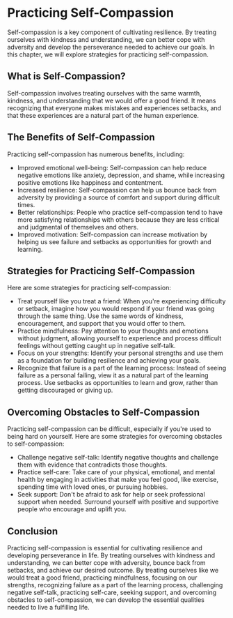 Practicing Self-Compassion
============================================================

Self-compassion is a key component of cultivating resilience. By treating ourselves with kindness and understanding, we can better cope with adversity and develop the perseverance needed to achieve our goals. In this chapter, we will explore strategies for practicing self-compassion.

What is Self-Compassion?
------------------------

Self-compassion involves treating ourselves with the same warmth, kindness, and understanding that we would offer a good friend. It means recognizing that everyone makes mistakes and experiences setbacks, and that these experiences are a natural part of the human experience.

The Benefits of Self-Compassion
-------------------------------

Practicing self-compassion has numerous benefits, including:

* Improved emotional well-being: Self-compassion can help reduce negative emotions like anxiety, depression, and shame, while increasing positive emotions like happiness and contentment.
* Increased resilience: Self-compassion can help us bounce back from adversity by providing a source of comfort and support during difficult times.
* Better relationships: People who practice self-compassion tend to have more satisfying relationships with others because they are less critical and judgmental of themselves and others.
* Improved motivation: Self-compassion can increase motivation by helping us see failure and setbacks as opportunities for growth and learning.

Strategies for Practicing Self-Compassion
-----------------------------------------

Here are some strategies for practicing self-compassion:

* Treat yourself like you treat a friend: When you're experiencing difficulty or setback, imagine how you would respond if your friend was going through the same thing. Use the same words of kindness, encouragement, and support that you would offer to them.
* Practice mindfulness: Pay attention to your thoughts and emotions without judgment, allowing yourself to experience and process difficult feelings without getting caught up in negative self-talk.
* Focus on your strengths: Identify your personal strengths and use them as a foundation for building resilience and achieving your goals.
* Recognize that failure is a part of the learning process: Instead of seeing failure as a personal failing, view it as a natural part of the learning process. Use setbacks as opportunities to learn and grow, rather than getting discouraged or giving up.

Overcoming Obstacles to Self-Compassion
---------------------------------------

Practicing self-compassion can be difficult, especially if you're used to being hard on yourself. Here are some strategies for overcoming obstacles to self-compassion:

* Challenge negative self-talk: Identify negative thoughts and challenge them with evidence that contradicts those thoughts.
* Practice self-care: Take care of your physical, emotional, and mental health by engaging in activities that make you feel good, like exercise, spending time with loved ones, or pursuing hobbies.
* Seek support: Don't be afraid to ask for help or seek professional support when needed. Surround yourself with positive and supportive people who encourage and uplift you.

Conclusion
----------

Practicing self-compassion is essential for cultivating resilience and developing perseverance in life. By treating ourselves with kindness and understanding, we can better cope with adversity, bounce back from setbacks, and achieve our desired outcome. By treating ourselves like we would treat a good friend, practicing mindfulness, focusing on our strengths, recognizing failure as a part of the learning process, challenging negative self-talk, practicing self-care, seeking support, and overcoming obstacles to self-compassion, we can develop the essential qualities needed to live a fulfilling life.
